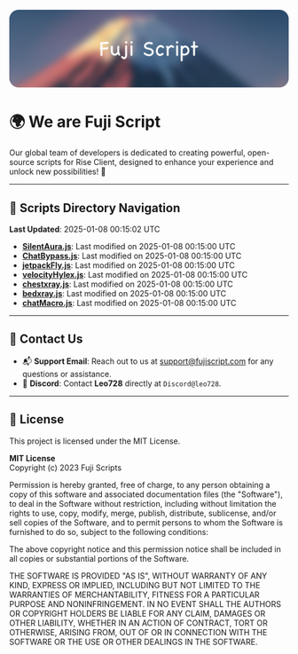 ![Banner](.github/b.webp)

# 🌍 **We are Fuji Script**

Our global team of developers is dedicated to creating powerful, open-source scripts for Rise Client, designed to enhance your experience and unlock new possibilities! 🌟

---
<!-- SCRIPTS_NAVIGATION_START -->
## 📂 **Scripts Directory Navigation**

**Last Updated**: 2025-01-08 00:15:02 UTC

- **[SilentAura.js](scripts/SilentAura.js)**: Last modified on 2025-01-08 00:15:00 UTC
- **[ChatBypass.js](scripts/ChatBypass.js)**: Last modified on 2025-01-08 00:15:00 UTC
- **[jetpackFly.js](scripts/jetpackFly.js)**: Last modified on 2025-01-08 00:15:00 UTC
- **[velocityHylex.js](scripts/velocityHylex.js)**: Last modified on 2025-01-08 00:15:00 UTC
- **[chestxray.js](scripts/chestxray.js)**: Last modified on 2025-01-08 00:15:00 UTC
- **[bedxray.js](scripts/bedxray.js)**: Last modified on 2025-01-08 00:15:00 UTC
- **[chatMacro.js](scripts/chatMacro.js)**: Last modified on 2025-01-08 00:15:00 UTC

<!-- SCRIPTS_NAVIGATION_END -->

---

## 💬 **Contact Us**  
- 📬 **Support Email**: Reach out to us at [support@fujiscript.com](mailto:support@fujiscript.com) for any questions or assistance.  
- 💬 **Discord**: Contact **Leo728** directly at `Discord@leo728`.

---

## 📜 **License**

This project is licensed under the MIT License.  

**MIT License**  
Copyright (c) 2023 Fuji Scripts  

Permission is hereby granted, free of charge, to any person obtaining a copy of this software and associated documentation files (the "Software"), to deal in the Software without restriction, including without limitation the rights to use, copy, modify, merge, publish, distribute, sublicense, and/or sell copies of the Software, and to permit persons to whom the Software is furnished to do so, subject to the following conditions:  

The above copyright notice and this permission notice shall be included in all copies or substantial portions of the Software.  

THE SOFTWARE IS PROVIDED "AS IS", WITHOUT WARRANTY OF ANY KIND, EXPRESS OR IMPLIED, INCLUDING BUT NOT LIMITED TO THE WARRANTIES OF MERCHANTABILITY, FITNESS FOR A PARTICULAR PURPOSE AND NONINFRINGEMENT. IN NO EVENT SHALL THE AUTHORS OR COPYRIGHT HOLDERS BE LIABLE FOR ANY CLAIM, DAMAGES OR OTHER LIABILITY, WHETHER IN AN ACTION OF CONTRACT, TORT OR OTHERWISE, ARISING FROM, OUT OF OR IN CONNECTION WITH THE SOFTWARE OR THE USE OR OTHER DEALINGS IN THE SOFTWARE.  
